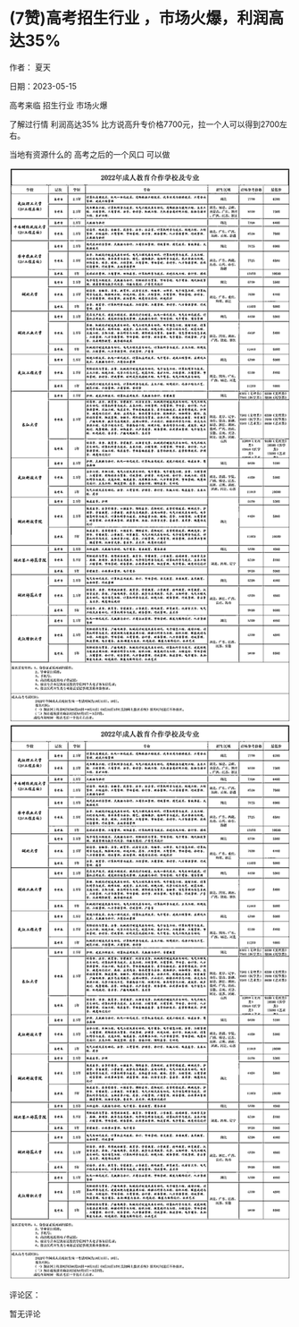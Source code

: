 
# (7赞)高考招生行业 ，市场火爆，利润高达35%

作者：  夏天

日期：2023-05-15

高考来临  招生行业  市场火爆

了解过行情  利润高达35% 比方说高升专价格7700元，拉一个人可以得到2700左右。

当地有资源什么的  高考之后的一个风口  可以做

![](img/gaokao-xiangguan_1178.png)![](img/gaokao-xiangguan_1183.png)

评论区：

暂无评论
